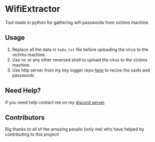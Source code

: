 # WifiExtractor
Tool made in python for gathering wifi passwords from victims machine

## Usage 

1. Replace all the data in `todo.txt` file before uploading the virus to the victims machine.
2. Use nc or any other reversed shell to upload the virus to the victims machine.
3. Use http server from my key logger repo [here](https://github.com/Josakko/KeyLogger) to recive the ssids and passwords

## Need Help?

If you need help contact me on my [discord server](https://discord.gg/xgET5epJE6).

## Contributors

Big thanks to all of the amazing people (only me) who have helped by contributing to this project!
